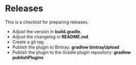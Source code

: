 # Releases
This is a checklist for preparing releases.

* Adjust the version in **build.gradle**.
* Adjust the changelog in **README.md**.
* Create a git tag.
* Publish the plugin to Bintray: **gradlew bintrayUpload**
* Publish the plugin to the Gradle plugin repository: **gradlew publishPlugins**